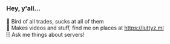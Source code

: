 ### Hey, y'all...
🧶 Bird of all trades, sucks at all of them
<br> 🔗 Makes videos and stuff, find me on places at https://luttyz.ml
<br> 🗄 Ask me things about servers!
